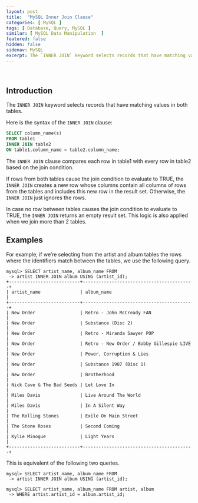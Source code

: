 ```yaml
---
layout: post
title:  "MySQL Inner Join Clause"
categories: [ MySQL ]
tags: [ Database, Query, MySQL ]
similar: [ MySQL Data Manipulation  ]
featured: false
hidden: false
sidenav: MySQL
excerpt: The `INNER JOIN` keyword selects records that have matching values in both tables.
---
```


<br />

## Introduction


The `INNER JOIN` keyword selects records that have matching values in both tables.

Here is the syntax of the `INNER JOIN` clause:

```sql
SELECT column_name(s)
FROM table1
INNER JOIN table2
ON table1.column_name = table2.column_name;
```

The `INNER JOIN` clause compares each row in table1 with every row in table2 based on the join condition.

If rows from both tables cause the join condition to evaluate to TRUE, the `INNER JOIN` creates a new row whose columns contain all columns of rows from the tables and includes this new row in the result set. Otherwise, the `INNER JOIN` just ignores the rows.

In case no row between tables causes the join condition to evaluate to TRUE, the `INNER JOIN` returns an empty result set. This logic is also applied when we join more than 2 tables.



## Examples

For example, if we’re selecting from the artist and
album tables the rows where the identifiers match between the tables, we use the 
following query.

```
mysql> SELECT artist_name, album_name FROM
 -> artist INNER JOIN album USING (artist_id);
+---------------------------+------------------------------------------+
| artist_name               | album_name                               |
+---------------------------+------------------------------------------+
| New Order                 | Retro - John McCready FAN                |
| New Order                 | Substance (Disc 2)                       |
| New Order                 | Retro - Miranda Sawyer POP               |
| New Order                 | Retro - New Order / Bobby Gillespie LIVE |
| New Order                 | Power, Corruption & Lies                 |
| New Order                 | Substance 1987 (Disc 1)                  |
| New Order                 | Brotherhood                              |
| Nick Cave & The Bad Seeds | Let Love In                              |
| Miles Davis               | Live Around The World                    |
| Miles Davis               | In A Silent Way                          |
| The Rolling Stones        | Exile On Main Street                     |
| The Stone Roses           | Second Coming                            |
| Kylie Minogue             | Light Years                              |
+---------------------------+------------------------------------------+
```


This is equivalent of the following two queries.

```
mysql> SELECT artist_name, album_name FROM
 -> artist INNER JOIN album USING (artist_id);
```

```
mysql> SELECT artist_name, album_name FROM artist, album
 -> WHERE artist.artist_id = album.artist_id;
```







